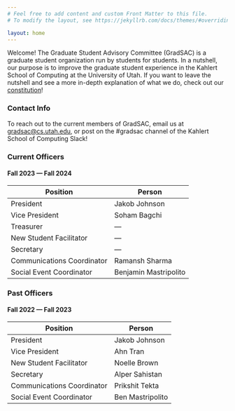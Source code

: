 ```yaml
---
# Feel free to add content and custom Front Matter to this file.
# To modify the layout, see https://jekyllrb.com/docs/themes/#overriding-theme-defaults

layout: home
---
```


Welcome! The Graduate Student Advisory Committee (GradSAC) is a graduate student organization run by students for students. In a nutshell, our purpose is to improve the graduate student experience in the Kahlert School of Computing at the University of Utah. If you want to leave the nutshell and see a more in-depth explanation of what we do, check out our [constitution](https://drive.google.com/file/d/1quE9axBw747G0D-PY_Vi0XyriTN6xwJP/view)!

### Contact Info
To reach out to the current members of GradSAC, email us at [gradsac@cs.utah.edu](mailto:gradsac@cs.utah.edu), or post on the #gradsac channel of the Kahlert School of Computing Slack!
### Current Officers

#### Fall 2023 — Fall 2024

| Position | Person |
| --- | --- |
| President | Jakob Johnson | 
| Vice President | Soham Bagchi | 
| Treasurer | — |
| New Student Facilitator | — |
| Secretary | — |
| Communications Coordinator | Ramansh Sharma |
| Social Event Coordinator  | Benjamin Mastripolito |


### Past Officers

#### Fall 2022 — Fall 2023

| Position | Person |
| --- | --- |
| President | Jakob Johnson | 
| Vice President | Ahn Tran | 
| New Student Facilitator | Noelle Brown |
| Secretary | Alper Sahistan |
| Communications Coordinator | Prikshit Tekta |
| Social Event Coordinator  | Ben Mastripolito |
